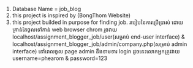 1. Database Name = job_blog
2. this project is inspired by (BongThom Website)
3. this project builded in purpose for finding job.
របៀបនៃការប្រើប្រាស់ ដោយគ្រាន់តែចូលទៅកាន់ web browser chrom រួចវាយ localhost/assignment_blogger_job/user(សម្រាប់ end-user interface) & localhost/assignment_blogger_job/admin/company.php(សម្រាប់ admin interface)
នៅពេលចូល page admin នឹងទាមទារ login ដូចនេះលោកអ្នកត្រូវវាយ username=phearom & password=123
